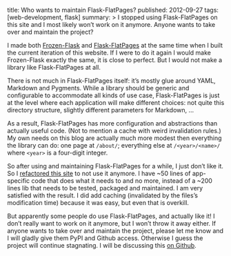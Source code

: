 title: Who wants to maintain Flask-FlatPages?
published: 2012-09-27
tags: [web-development, flask]
summary: >
    I stopped using Flask-FlatPages on this site and I most likely won’t
    work on it anymore. Anyone wants to take over and maintain the project?

I made both [Frozen-Flask](http://packages.python.org/Frozen-Flask/) and
[Flask-FlatPages](http://packages.python.org/Flask-FlatPages/) at the same
time when I built the current iteration of this website. If I were to do
it again I would make Frozen-Flask exactly the same, it is close to perfect.
But I would not make a library like Flask-FlatPages at all.

There is not much in Flask-FlatPages itself: it’s mostly glue around
YAML, Markdown and Pygments. While a library should be generic and configurable
to accommodate all kinds of use case, Flask-FlatPages is just at the level
where each application will make different choices: not quite this directory
structure, slightly different parameters for Markdown, …

As a result, Flask-FlatPages has more configuration and abstractions than
actually useful code. (Not to mention a cache with weird invalidation rules.)
My own needs on this blog are actually much more modest then everything the
library can do: one page at `/about/`; everything else at `/<year>/<name>/`
where `<year>` is a four-digit integer.

So after using and maintaining Flask-FlatPages for a while, I just don’t
like it. So I [refactored this site](https://github.com/SimonSapin/exyr.org/commit/d1cedc633c1df4d1f395441a56d01cfef8dcebd6)
to not use it anymore. I have ~50 lines of app-specific code that does
what it needs to and no more, instead of a ~200 lines lib that needs to
be tested, packaged and maintained. I am very satisfied with the result.
I did add caching (invalidated by the files’s modification time) because
it was easy, but even that is overkill.

But apparently some people do use Flask-FlatPages, and actually like it!
I don’t really want to work on it anymore, but I won’t throw it away either.
If anyone wants to take over and maintain the project, please let me know and
I will gladly give them PyPI and Github access. Otherwise I guess the project
will continue stagnating. I will be discussing this
[on Github](https://github.com/SimonSapin/Flask-FlatPages/issues/8).
